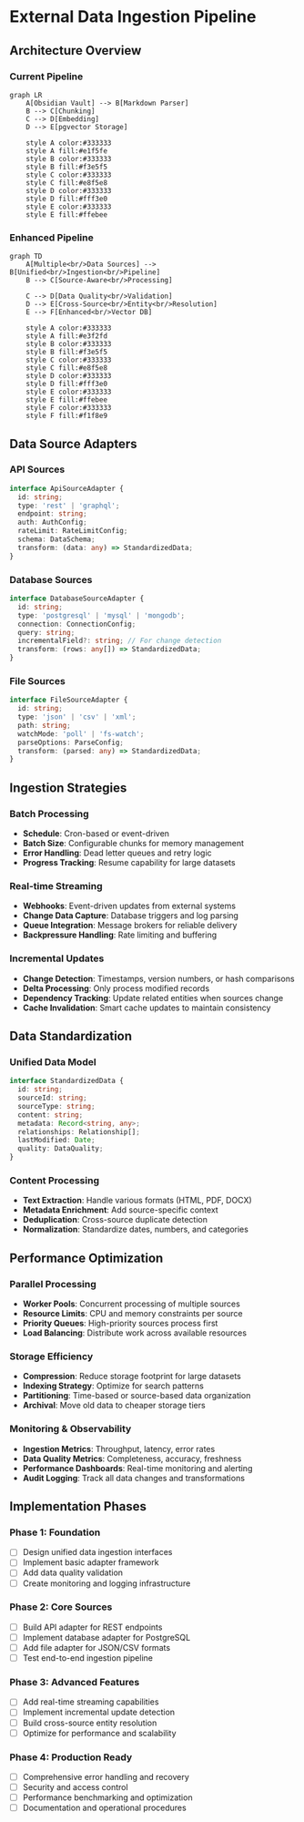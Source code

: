 # External Data Ingestion Pipeline

## Architecture Overview

### Current Pipeline
```mermaid
graph LR
    A[Obsidian Vault] --> B[Markdown Parser]
    B --> C[Chunking]
    C --> D[Embedding]
    D --> E[pgvector Storage]
    
    style A color:#333333
    style A fill:#e1f5fe
    style B color:#333333
    style B fill:#f3e5f5
    style C color:#333333
    style C fill:#e8f5e8
    style D color:#333333
    style D fill:#fff3e0
    style E color:#333333
    style E fill:#ffebee
```

### Enhanced Pipeline
```mermaid
graph TD
    A[Multiple<br/>Data Sources] --> B[Unified<br/>Ingestion<br/>Pipeline]
    B --> C[Source-Aware<br/>Processing]
    
    C --> D[Data Quality<br/>Validation]
    D --> E[Cross-Source<br/>Entity<br/>Resolution]
    E --> F[Enhanced<br/>Vector DB]
    
    style A color:#333333
    style A fill:#e3f2fd
    style B color:#333333
    style B fill:#f3e5f5
    style C color:#333333
    style C fill:#e8f5e8
    style D color:#333333
    style D fill:#fff3e0
    style E color:#333333
    style E fill:#ffebee
    style F color:#333333
    style F fill:#f1f8e9
```

## Data Source Adapters

### API Sources
```typescript
interface ApiSourceAdapter {
  id: string;
  type: 'rest' | 'graphql';
  endpoint: string;
  auth: AuthConfig;
  rateLimit: RateLimitConfig;
  schema: DataSchema;
  transform: (data: any) => StandardizedData;
}
```

### Database Sources
```typescript
interface DatabaseSourceAdapter {
  id: string;
  type: 'postgresql' | 'mysql' | 'mongodb';
  connection: ConnectionConfig;
  query: string;
  incrementalField?: string; // For change detection
  transform: (rows: any[]) => StandardizedData;
}
```

### File Sources
```typescript
interface FileSourceAdapter {
  id: string;
  type: 'json' | 'csv' | 'xml';
  path: string;
  watchMode: 'poll' | 'fs-watch';
  parseOptions: ParseConfig;
  transform: (parsed: any) => StandardizedData;
}
```

## Ingestion Strategies

### Batch Processing
- **Schedule**: Cron-based or event-driven
- **Batch Size**: Configurable chunks for memory management
- **Error Handling**: Dead letter queues and retry logic
- **Progress Tracking**: Resume capability for large datasets

### Real-time Streaming
- **Webhooks**: Event-driven updates from external systems
- **Change Data Capture**: Database triggers and log parsing
- **Queue Integration**: Message brokers for reliable delivery
- **Backpressure Handling**: Rate limiting and buffering

### Incremental Updates
- **Change Detection**: Timestamps, version numbers, or hash comparisons
- **Delta Processing**: Only process modified records
- **Dependency Tracking**: Update related entities when sources change
- **Cache Invalidation**: Smart cache updates to maintain consistency

## Data Standardization

### Unified Data Model
```typescript
interface StandardizedData {
  id: string;
  sourceId: string;
  sourceType: string;
  content: string;
  metadata: Record<string, any>;
  relationships: Relationship[];
  lastModified: Date;
  quality: DataQuality;
}
```

### Content Processing
- **Text Extraction**: Handle various formats (HTML, PDF, DOCX)
- **Metadata Enrichment**: Add source-specific context
- **Deduplication**: Cross-source duplicate detection
- **Normalization**: Standardize dates, numbers, and categories

## Performance Optimization

### Parallel Processing
- **Worker Pools**: Concurrent processing of multiple sources
- **Resource Limits**: CPU and memory constraints per source
- **Priority Queues**: High-priority sources process first
- **Load Balancing**: Distribute work across available resources

### Storage Efficiency
- **Compression**: Reduce storage footprint for large datasets
- **Indexing Strategy**: Optimize for search patterns
- **Partitioning**: Time-based or source-based data organization
- **Archival**: Move old data to cheaper storage tiers

### Monitoring & Observability
- **Ingestion Metrics**: Throughput, latency, error rates
- **Data Quality Metrics**: Completeness, accuracy, freshness
- **Performance Dashboards**: Real-time monitoring and alerting
- **Audit Logging**: Track all data changes and transformations

## Implementation Phases

### Phase 1: Foundation
- [ ] Design unified data ingestion interfaces
- [ ] Implement basic adapter framework
- [ ] Add data quality validation
- [ ] Create monitoring and logging infrastructure

### Phase 2: Core Sources
- [ ] Build API adapter for REST endpoints
- [ ] Implement database adapter for PostgreSQL
- [ ] Add file adapter for JSON/CSV formats
- [ ] Test end-to-end ingestion pipeline

### Phase 3: Advanced Features
- [ ] Add real-time streaming capabilities
- [ ] Implement incremental update detection
- [ ] Build cross-source entity resolution
- [ ] Optimize for performance and scalability

### Phase 4: Production Ready
- [ ] Comprehensive error handling and recovery
- [ ] Security and access control
- [ ] Performance benchmarking and optimization
- [ ] Documentation and operational procedures
